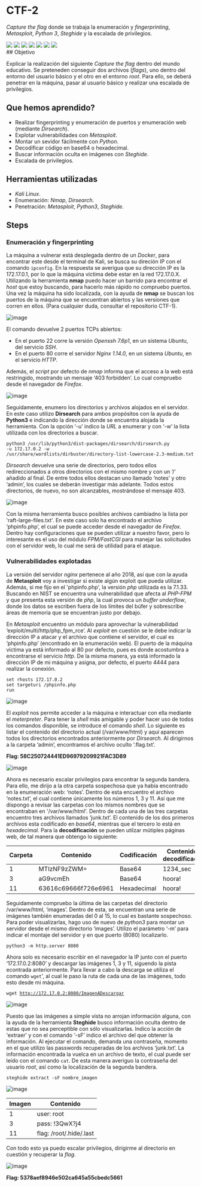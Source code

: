 # CTF-2
*Capture the flag* donde se trabaja la enumeración y *fingerprinting*, *Metasploit*, *Python 3*, *Steghide* y la escalada de privilegios.
<div>
  <img src="https://img.shields.io/badge/-Kali-5e8ca8?style=for-the-badge&logo=kalilinux&logoColor=white" />
  <img src="https://img.shields.io/badge/-Nmap-6933FF?style=for-the-badge&logo=nmap&logoColor=white" />
  <img src="https://img.shields.io/badge/-Dirsearch-005571?style=for-the-badge&logo=dirsearch&logoColor=white" />
  <img src="https://img.shields.io/badge/-Metasploit-2596CD?style=for-the-badge&logo=metasploit&logoColor=white" />
  <img src="https://img.shields.io/badge/-python-3776AB?style=for-the-badge&logo=python&logoColor=white" />
  <img src="https://img.shields.io/badge/-steghide-FF5200?style=for-the-badge&logo=steghide&logoColor=white" />
  <img src="https://img.shields.io/badge/-Docker-2496ED?style=for-the-badge&logo=docker&logoColor=white" />
</div>
## Objetivo

Explicar la realización del siguiente _Capture the flag_ dentro del mundo educativo. Se preteneden conseguir dos archivos (_flags_), uno dentro del entorno del usuario básico y el otro en el entorno _root_. Para ello, se deberá penetrar en la máquina, pasar al usuario básico y realizar una escalada de privilegios.

## Que hemos aprendido?

- Realizar fingerprinting y enumeración de puertos y enumeración web (mediante *Dirsearch*).
- Explotar vulnerabilidades con *Metasploit*.
- Montar un sevidor fácilmente con *Python*.
- Decodificar código en base64 o hexadecimal.
- Buscar información oculta en imágenes con *Steghide*.
- Escalada de privilegios.

## Herramientas utilizadas

- *Kali Linux*.
- Enumeración: *Nmap*, *Dirsearch*.
- Penetración: *Metasploit*, *Python3*, *Steghide*. 

## Steps

### Enumeración y fingerprinting

La máquina a vulnerar está desplegada dentro de un *Docker*, para encontrar este desde el terminal de Kali, se busca su direción IP con el comando <code>ipconfig</code>. En la respuesta se averigua que su dirección IP es la 172.17.0.1, por lo que la máquina víctima debe estar en la red 172.17.0.X. Utilizando la herramienta __nmap__ puedo hacer un barrido para encontrar el *host* que estoy buscando, para hacerlo más rápido no compruebo puertos. Una vez la máquina ha sido localizada, con la ayuda de __nmap__ se buscan los puertos de la máquina que se encuentran abiertos y las versiones que corren en ellos. (Para cualquier duda, consultar el repositorio CTF-1). 

![image](https://github.com/user-attachments/assets/4b080fd4-a104-4a4d-9a5a-ef875897d24c)

El comando devuelve 2 puertos TCPs abiertos:  
- En el puerto 22 corre la versión *Openssh 7.6p1*, en un sistema *Ubuntu*, del servicio *SSH*.  
- En el puerto 80 corre el servidor *Nginx 1.14.0*, en un sistema *Ubuntu*, en el servicio *HTTP*.

Además, el *script* por defecto de *nmap* informa que el acceso a la web está restringido, mostrando un mensaje ‘403 forbidden’. Lo cual compruebo desde el navegador de *Firefox*.

![image](https://github.com/user-attachments/assets/068245d0-0496-4f46-9e30-789e82bb4485)

Seguidamente, enumero los directorios y archivos alojados en el servidor. En este caso utilizo **Dirsearch** para ambos propósitos con la ayuda de **Python3** e indicando la dirección donde se encuentra alojada la herramienta. Con la opción ‘-u’ indico la *URL* a enumerar y con ‘-w’ la lista utilizada con los directorios a buscar.

<code>python3 /usr/lib/python3/dist-packages/dirsearch/dirsearch.py -u 172.17.0.2 -w /usr/share/wordlists/dirbuster/directory-list-lowercase-2.3-medium.txt</code>

*Dirsearch* devuelve una serie de directorios, pero todos ellos redireccionados a otros directorios con el mismo nombre y con un ‘/’ añadido al final. De entre todos ellos destacan uno llamado ‘notes’ y otro ‘admin’, los cuales se deberán investigar más adelante. Todos estos directorios, de nuevo, no son alcanzables, mostrándose el mensaje 403.

![image](https://github.com/user-attachments/assets/56b29f77-5796-4371-8c6b-82ec6db98110)

Con la misma herramienta busco posibles archivos cambiadno la lista por 'raft-large-files.txt'. En este caso solo ha encontrado el archivo ‘phpinfo.php’, el cual se puede acceder desde el navegador de *Firefox*. Dentro hay configuraciones que se pueden utilizar a nuestro favor, pero lo interesante es el uso del módulo *FPM/FastCGI* para manejar las solicitudes con el servidor web, lo cual me será de utilidad para el ataque.



### Vulnerabilidades explotadas

La versión del servidor *nginx* pertenece al año 2018, así que con la ayuda de **Metasploit** voy a investigar si existe algún exploit que pueda utilizar. Además, si me fijo en el 'phpinfo.php', la versión *php* utilizada es la 7.1.33. Buscando en NIST se encuentra una vulnerabilidad que afecta al *PHP-FPM* y que presenta esta versión de *php*, la cual provoca un *buffer underflow*, donde los datos se escriben fuera de los límites del búfer y sobrescribe áreas de memoria que se encuentran justo por debajo.

En *Metasploit* encuentro un módulo para aprovechar la vulnerabilidad ‘exploit/multi/http/php_fpm_rce’. Al *exploit* en cuestión se le debe indicar la dirección IP a atacar y el archivo que contiene el servidor, el cual es ‘phpinfo.php’ (encontrado en la enumeración web). El puerto de la máquina víctima ya está informado al 80 por defecto, pues es donde acostumbra a encontrarse el servicio *http*. De la misma manera, ya está informado la dirección IP de mi máquina y asigna, por defecto, el puerto 4444 para realizar la conexión.

<code>set rhosts 172.17.0.2</code>  
<code>set targeturi /phpinfo.php</code>  
<code>run</code>  

![image](https://github.com/user-attachments/assets/31d44957-372e-4457-9a50-df7e32cc044b)

El *exploit* nos permite acceder a la máquina e interactuar con ella mediante el *meterpreter*. Para tener la *shell* más amigable y poder hacer uso de todos los comandos disponible, se introduce el comando *shell*. Lo siguiente es listar el contenido del directorio actual (/var/www/html) y aquí aparecen todos los directorios encontrados anteriormente por *Dirsearch*. Al dirigirnos a la carpeta ‘admin’, encontramos el archivo oculto ‘.flag.txt’. 

**Flag: 58C250724441ED96979209921FAC3D89**

![image](https://github.com/user-attachments/assets/d7349ff0-4d1b-403f-abc9-b5c17a291205)

Ahora es necesario escalar privilegios para encontrar la segunda bandera. Para ello, me dirijo a la otra carpeta sospechosa que ya había encontrado en la enumeración web: ‘notes’. Dentro de esta encuentro el archivo ‘notes.txt’, el cual contiene únicamente los números 1, 3 y 11. Así que me dispongo a revisar las carpetas con los mismos nombres que se encontraban en '/var/www/html'. Dentro de cada una de las tres carpetas encuentro tres archivos llamados ‘junk.txt’. El contenido de los dos primeros archivos esta codificado en *base64*, mientras que el tercero lo está en *hexadecimal*. Para la **decodificación** se pueden utilzar mútiples páginas web, de tal manera que obtengo lo siguiente:

| Carpeta | Contenido            | Codificación | Contenido decodificado |
|---------|----------------------|--------------|------------------------|
|    1    | MTIzNF9zZWM=         | Base64       | 1234_sec               |
|    3    | aG9vcmEh             | Base64       | hoora!                 |
|    11   | 63616c69666f726e6961 | Hexadecimal  | hoora!                 |

Seguidamente compruebo la última de las carpetas del directorio /var/www/html, ‘images’. Dentro de esta, se encuentran una serie de imágenes también enumeradas del 0 al 15, lo cual es bastante sospechoso. Para poder visualizarlas, hago uso de nuevo de *python3* para montar un servidor desde el mismo directorio ‘images’. Utilizo el parámetro ‘-m’ para indicar el montaje del servidor y en que puerto (8080) localizarlo.

<code>python3 -m http.server 8080</code>

Ahora solo es necesario escribir en el navegador la IP junto con el puerto ‘172.17.0.2:8080’ y descargar las imágenes 1, 3 y 11, siguendo la pista econtrada anteriormente. Para llevar a cabo la descarga se utiliza el comando <code>wget</code>', al cual le paso la ruta de cada una de las imágenes, todo esto desde mi máquina.

<code>wget http://172.17.0.2:8080/ImagenADescargar</code>

![image](https://github.com/user-attachments/assets/b3052253-8c55-4a8a-8015-3d3e5976ee3b)

Puesto que las imágenes a simple vista no arrojan información alguna, con la ayuda de la herramienta **Steghide** busco información oculta dentro de estas que no sea perceptible con sólo visualizarlas. Indico la acción de 'extraer' y con el comando ‘-sF’ indico el archivo del que obtener la información. Al ejecutar el comando, demanda una contraseña, momento en el que utilizo las passwords recuperadas de los archivos ‘junk.txt’. La información encontrada la vuelca en un archivo de texto, el cual puede ser leído con el comando <code>cat</code>. De esta manera averiguo la contraseña del usuario *root*, así como la localización de la segunda bandera.

<code>steghide extract -sF nombre_imagen</code>

![image](https://github.com/user-attachments/assets/80cf5781-b1fe-4439-bd36-8e2487a49cad)

| Imagen | Contenido            |
|--------|----------------------|
|    1   | user: root           |
|    3   | pass: !3QwX?j4       |
|    11  | flag: /root/.hide/.last |

Con todo esto ya puedo escalar privilegios, dirigirme al directorio en cuestión y recuperar la *flag*.

![image](https://github.com/user-attachments/assets/8ec3a026-209c-4e83-adda-76799e92c8d3)

**Flag: 5378aef8946e502ca645a55cbedc5661**
